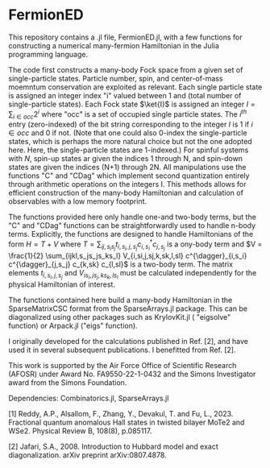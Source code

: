# FermionED

This repository contains a .jl file, FermionED.jl, with a few functions for constructing a numerical many-fermion Hamiltonian in the Julia programming language.

The code first constructs a many-body Fock space from a given set of single-particle states. Particle number, spin, and center-of-mass moemntum conservation are exploited as relevant. Each single particle state is assigned an integer index "i" valued between 1 and (total number of single-particle states). Each Fock state $\ket{I}$ is assigned an integer $I = \sum_{i \in occ} 2^i$ where "occ" is a set of occupied single particle states. The $i^{th}$ entry (zero-indexed) of the bit string corresponding to the integer $I$ is 1 if $i \in occ$ and 0 if not. (Note that one could also 0-index the single-particle states, which is perhaps the more natural choice but not the one adopted here. Here, the single-particle states are 1-indexed.) For spinful systems with $N$, spin-up states ar given the indices 1 through N, and spin-down states are given the indices (N+1) through 2N. All manipulations use the functions "C" and "CDag" which implement second quantization entirely through arithmetic operations on the integers I. This methods allows for efficient construction of the many-body Hamiltonian and calculation of observables with a low memory footprint. 

The functions provided here only handle one-and two-body terms, but the "C" and "CDag" functions can be straightforwardly used to handle n-body terms. Explicitly, the functions are designed to handle Hamiltonians of the form
$H = T + V$ where $T = \sum_{ij,s_i s_j} t_{i,s_i,j,s_j} c^{\dagger}_{i,s_i} c_{j,s_j}$ is a ony-body term and $V = \frac{1}{2} \sum_{ijkl,s_js_js_ks_l} V_{i,si,j,sj,k,sk,l,sl} c^{\dagger}_{i,s_i} c^{\dagger}_{j,s_j} c_{k,sk} c_{l,sl}$ is a two-body term. The matrix elements $t_{i,s_i,j,s_j}$ and $V_{is_i,js_j,ks_k,ls_l}$ must be calculated independently for the physical Hamiltonian of interest.

The functions contained here build a many-body Hamiltonian in the SparseMatrixCSC format from the SparseArrays.jl package. This can be diagonalized using other packages such as KrylovKit.jl ( "eigsolve" function) or Arpack.jl ("eigs" function). 

I originally developed for the calculations published in Ref. [2], and have used it in several subsequent publications. I benefitted from Ref. [2].

This work is supported by the Air Force Office of Scientific Research (AFOSR) under Award No. FA9550-22-1-0432 and the Simons Investigator award from the Simons Foundation.

Dependencies: Combinatorics.jl, SparseArrays.jl

[1] Reddy, A.P., Alsallom, F., Zhang, Y., Devakul, T. and Fu, L., 2023. Fractional quantum anomalous Hall states in twisted bilayer MoTe2 and WSe2. Physical Review B, 108(8), p.085117.

[2] Jafari, S.A., 2008. Introduction to Hubbard model and exact diagonalization. arXiv preprint arXiv:0807.4878.